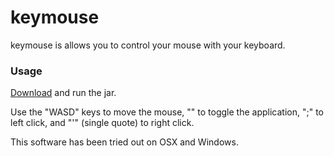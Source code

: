 # keymouse

keymouse is allows you to control your mouse with your keyboard.

### Usage
[Download](https://github.com/marvelm/keymouse/releases/download/0.1.0-FINAL/keymouse-0.1.0-FINAL-standalone.jar) and run the jar.

Use the "WASD" keys to move the mouse,
"\" to toggle the application,
";" to left click,
and "'" (single quote) to right click.

This software has been tried out on OSX and Windows.
